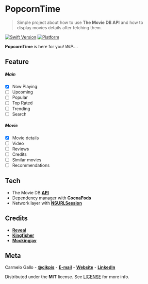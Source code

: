 # PopcornTime
> Simple project about how to use **The Movie DB API** and how to display movies details after fetching them.

[![Swift Version](https://img.shields.io/badge/swift-4.2-orange.svg)](https://swift.org)
[![Platform](https://img.shields.io/cocoapods/p/LFAlertController.svg?style=flat)](http://cocoapods.org/pods/LFAlertController)

**PopcornTime** is here for you! *WIP....*

## Feature
##### Main
- [x] Now Playing
- [ ] Upcoming
- [ ] Popular
- [ ] Top Rated
- [ ] Trending
- [ ] Search
##### Movie
- [x] Movie details
- [ ] Video
- [ ] Reviews
- [ ] Credits
- [ ] Similar movies
- [ ] Recommendations

## Tech
- The Movie DB [**API**](https://developers.themoviedb.org)
- Dependency manager with [**CocoaPods**](https://cocoapods.org)
- Network layer with [**NSURLSession**](https://developer.apple.com/documentation/foundation/nsurlsession) 

## Credits
- [**Reveal**](https://revealapp.com)
- [**Kingfisher**](https://github.com/onevcat/Kingfisher)
- [**Mockingjay**](https://github.com/kylef/Mockingjay)

## Meta

Carmelo Gallo - [**@cikpis**](https://twitter.com/cikpis) - [**E-mail**](mailto:work@carmelogallo.com) - [**Website**](https://carmelogallo.com) - [**LinkedIn**](https://www.linkedin.com/in/carmelo-gallo-50a2332a/)

Distributed under the **MIT** license. See [LICENSE](https://github.com/cikpis/PopcornTime/blob/master/LICENSE.md) for more info.

